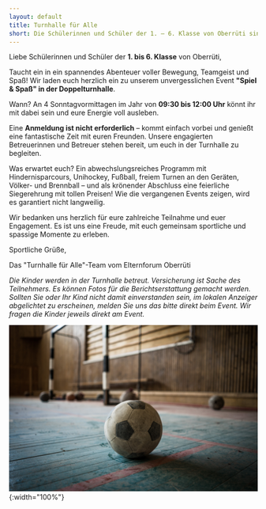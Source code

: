 ```yaml
---
layout: default
title: Turnhalle für Alle
short: Die Schülerinnen und Schüler der 1. – 6. Klasse von Oberrüti sind herzlich eingeladen zu Spiel & Spass am Sonntagmorgen in der Doppelturnhalle.
---
```

Liebe Schülerinnen und Schüler der **1. bis 6. Klasse** von Oberrüti,

Taucht ein in ein spannendes Abenteuer voller Bewegung, Teamgeist und Spaß! Wir laden euch herzlich ein zu unserem unvergesslichen Event **"Spiel & Spaß" in der Doppelturnhalle**.  

Wann? An 4 Sonntagvormittagen im Jahr von **09:30 bis 12:00 Uhr** könnt ihr mit dabei sein und eure Energie voll ausleben.  

Eine **Anmeldung ist nicht erforderlich** – kommt einfach vorbei und genießt eine fantastische Zeit mit euren Freunden. Unsere engagierten Betreuerinnen und Betreuer stehen bereit, um euch in der Turnhalle zu begleiten.  

Was erwartet euch? Ein abwechslungsreiches Programm mit Hindernisparcours, Unihockey, Fußball, freiem Turnen an den Geräten, Völker- und Brennball – und als krönender Abschluss eine feierliche Siegerehrung mit tollen Preisen! Wie die vergangenen Events zeigen, wird es garantiert nicht langweilig.  

Wir bedanken uns herzlich für eure zahlreiche Teilnahme und euer Engagement. Es ist uns eine Freude, mit euch gemeinsam sportliche und spassige Momente zu erleben.  

Sportliche Grüße,  

Das "Turnhalle für Alle"-Team vom Elternforum Oberrüti  

*Die Kinder werden in der Turnhalle betreut. Versicherung ist Sache des Teilnehmers. Es können Fotos für die Berichtserstattung gemacht werden. Sollten Sie oder Ihr Kind nicht damit  einverstanden sein, im lokalen Anzeiger abgelichtet zu erscheinen, melden Sie uns das bitte direkt beim Event. Wir fragen die Kinder jeweils direkt am Event.*

![image](/assets/img/patrick-schneider-bcxige33b0c-unsplash.jpg){:width="100%"}